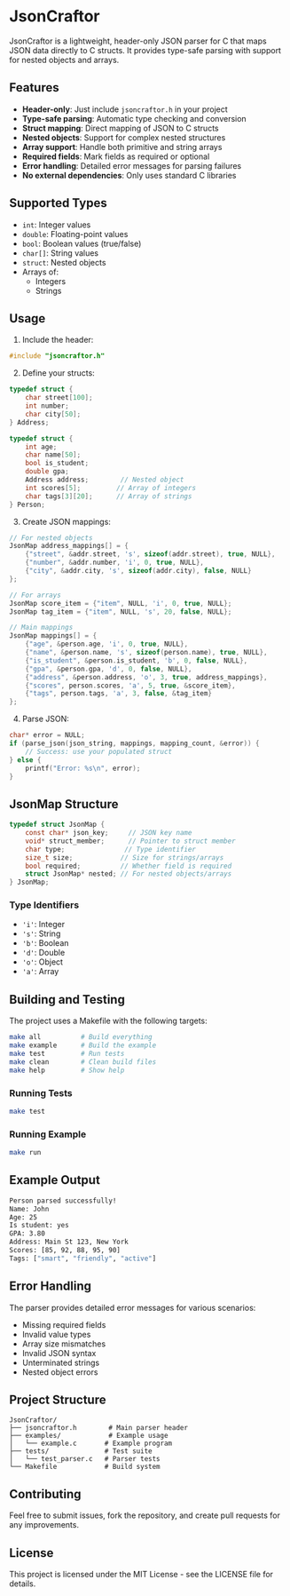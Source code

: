 # JsonCraftor

JsonCraftor is a lightweight, header-only JSON parser for C that maps JSON data directly to C structs. It provides type-safe parsing with support for nested objects and arrays.

## Features

- **Header-only**: Just include `jsoncraftor.h` in your project
- **Type-safe parsing**: Automatic type checking and conversion
- **Struct mapping**: Direct mapping of JSON to C structs
- **Nested objects**: Support for complex nested structures
- **Array support**: Handle both primitive and string arrays
- **Required fields**: Mark fields as required or optional
- **Error handling**: Detailed error messages for parsing failures
- **No external dependencies**: Only uses standard C libraries

## Supported Types

- `int`: Integer values
- `double`: Floating-point values
- `bool`: Boolean values (true/false)
- `char[]`: String values
- `struct`: Nested objects
- Arrays of:
  - Integers
  - Strings

## Usage

1. Include the header:
```c
#include "jsoncraftor.h"
```

2. Define your structs:
```c
typedef struct {
    char street[100];
    int number;
    char city[50];
} Address;

typedef struct {
    int age;
    char name[50];
    bool is_student;
    double gpa;
    Address address;        // Nested object
    int scores[5];         // Array of integers
    char tags[3][20];      // Array of strings
} Person;
```

3. Create JSON mappings:
```c
// For nested objects
JsonMap address_mappings[] = {
    {"street", &addr.street, 's', sizeof(addr.street), true, NULL},
    {"number", &addr.number, 'i', 0, true, NULL},
    {"city", &addr.city, 's', sizeof(addr.city), false, NULL}
};

// For arrays
JsonMap score_item = {"item", NULL, 'i', 0, true, NULL};
JsonMap tag_item = {"item", NULL, 's', 20, false, NULL};

// Main mappings
JsonMap mappings[] = {
    {"age", &person.age, 'i', 0, true, NULL},
    {"name", &person.name, 's', sizeof(person.name), true, NULL},
    {"is_student", &person.is_student, 'b', 0, false, NULL},
    {"gpa", &person.gpa, 'd', 0, false, NULL},
    {"address", &person.address, 'o', 3, true, address_mappings},
    {"scores", person.scores, 'a', 5, true, &score_item},
    {"tags", person.tags, 'a', 3, false, &tag_item}
};
```

4. Parse JSON:
```c
char* error = NULL;
if (parse_json(json_string, mappings, mapping_count, &error)) {
    // Success: use your populated struct
} else {
    printf("Error: %s\n", error);
}
```

## JsonMap Structure

```c
typedef struct JsonMap {
    const char* json_key;     // JSON key name
    void* struct_member;      // Pointer to struct member
    char type;               // Type identifier
    size_t size;            // Size for strings/arrays
    bool required;          // Whether field is required
    struct JsonMap* nested; // For nested objects/arrays
} JsonMap;
```

### Type Identifiers

- `'i'`: Integer
- `'s'`: String
- `'b'`: Boolean
- `'d'`: Double
- `'o'`: Object
- `'a'`: Array

## Building and Testing

The project uses a Makefile with the following targets:

```bash
make all          # Build everything
make example      # Build the example
make test         # Run tests
make clean        # Clean build files
make help         # Show help
```

### Running Tests

```bash
make test
```

### Running Example

```bash
make run
```

## Example Output

```bash
Person parsed successfully!
Name: John
Age: 25
Is student: yes
GPA: 3.80
Address: Main St 123, New York
Scores: [85, 92, 88, 95, 90]
Tags: ["smart", "friendly", "active"]
```

## Error Handling

The parser provides detailed error messages for various scenarios:

- Missing required fields
- Invalid value types
- Array size mismatches
- Invalid JSON syntax
- Unterminated strings
- Nested object errors

## Project Structure

```
JsonCraftor/
├── jsoncraftor.h        # Main parser header
├── examples/            # Example usage
│   └── example.c       # Example program
├── tests/              # Test suite
│   └── test_parser.c   # Parser tests
└── Makefile            # Build system
```

## Contributing

Feel free to submit issues, fork the repository, and create pull requests for any improvements.

## License

This project is licensed under the MIT License - see the LICENSE file for details.
